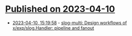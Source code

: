# [Published on 2023-04-10](index.md)

* [2023-04-10, 15:19:58](https://lobste.rs/s/ehdlir/slog_multi_design_workflows_x_exp_slog) - [slog-multi: Design workflows of x/exp/slog.Handler: pipeline and fanout](https://github.com/samber/slog-multi)
